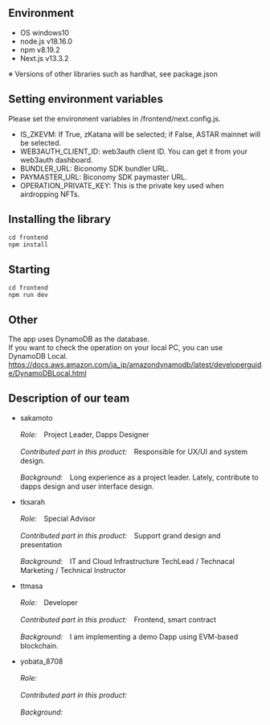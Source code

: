 ## Environment
- OS windows10
- node.js v18.16.0
- npm v8.19.2
- Next.js v13.3.2

※ Versions of other libraries such as hardhat, see package.json


## Setting environment variables
Please set the environment variables in /frontend/next.config.js.

- IS_ZKEVM: If True, zKatana will be selected; if False, ASTAR mainnet will be selected.
- WEB3AUTH_CLIENT_ID: web3auth client ID. You can get it from your web3auth dashboard.
- BUNDLER_URL: Biconomy SDK bundler URL.
- PAYMASTER_URL: Biconomy SDK paymaster URL.
- OPERATION_PRIVATE_KEY: This is the private key used when airdropping NFTs.

## Installing the library
```
cd frontend
npm install
```

## Starting
```
cd frontend
npm run dev
```

## Other
The app uses DynamoDB as the database.<br>
If you want to check the operation on your local PC, you can use DynamoDB Local.<br>
https://docs.aws.amazon.com/ja_jp/amazondynamodb/latest/developerguide/DynamoDBLocal.html


## Description of our team 
- sakamoto
  
  _Role:_　Project Leader, Dapps Designer
  
  _Contributed part in this product:_　Responsible for UX/UI and system design.
  
  _Background:_　Long experience as a project leader. Lately, contribute to dapps design and user interface design.

- tksarah

  _Role:_　Special Advisor

  _Contributed part in this product:_　Support grand design and presentation 

  _Background:_　IT and Cloud Infrastructure TechLead / Technacal Marketing / Technical Instructor 

- ttmasa

  _Role:_　Developer
  
  _Contributed part in this product:_　Frontend, smart contract
  
  _Background:_　I am implementing a demo Dapp using EVM-based blockchain.
  
- yobata_8708

  _Role:_　
  
  _Contributed part in this product:_　
  
  _Background:_　

